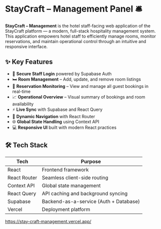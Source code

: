 # StayCraft – Management Panel 🛎️

**StayCraft – Management** is the hotel staff-facing web application of the StayCraft platform — a modern, full-stack hospitality management system. This application empowers hotel staff to efficiently manage rooms, monitor reservations, and maintain operational control through an intuitive and responsive interface.

## ✨ Key Features

- 🔐 **Secure Staff Login** powered by Supabase Auth
- 🛏️ **Room Management** – Add, update, and remove room listings
- 📆 **Reservation Monitoring** – View and manage all guest bookings in real-time
- 📈 **Operational Overview** – Visual summary of bookings and room availability
- ⚡ **Live Sync** with Supabase and React Query
- 🔄 **Dynamic Navigation** with React Router
- 🌐 **Global State Handling** using Context API
- 💻 **Responsive UI** built with modern React practices

## 🛠 Tech Stack

| Tech            | Purpose                                       |
|-----------------|-----------------------------------------------|
| React           | Frontend framework                            |
| React Router    | Seamless client-side routing                  |
| Context API     | Global state management                       |
| React Query     | API caching and background syncing            |
| Supabase        | Backend-as-a-service (Auth + Database)        |                
| Vercel          | Deployment platform                           |

https://stay-craft-management.vercel.app/
